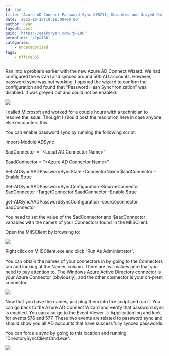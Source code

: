 ```yaml
---
id: 186
title: 'Azure AD Connect Password Sync &#8211; Disabled and Grayed Out'
date: '2015-10-15T10:18:00+00:00'
author: Ryan
layout: post
guid: 'https://geekyryan.com/?p=186'
permalink: '/?p=186'
categories:
    - Uncategorized
tags:
    - Office365
---
```


Ran into a problem earlier with the new Azure AD Connect Wizard. We had configured the wizard and synced around 500 AD accounts. However, password sync was not working. I opened the wizard to confirm the configuration and found that “Password Hash Synchronization” was disabled. It was greyed out and could not be enabled.

[![](https://geekyryan.com/wp-content/uploads/2015/10/2015-10-15_08h43_18.jpg)](https://geekyryan.com/wp-content/uploads/2015/10/2015-10-15_08h43_18.jpg)

I called Microsoft and worked for a couple hours with a technician to resolve the issue. Thought I should post the resolution here in case anyone else encounters this.

You can enable password sync by running the following script:

Import-Module ADSync

$adConnector = “&lt;Local AD Connector Name&gt;”

$aadConnector = “&lt;Azure AD Connector Name&gt;”

Set-ADSyncAADPasswordSyncState -ConnectorName $aadConnector –Enable $true

Set-ADSyncAADPasswordSyncConfiguration -SourceConnector $adConnector -TargetConnector $aadConnector -Enable $true

get-ADSyncAADPasswordSyncConfiguration -sourceconnector $adConnector

You need to set the value of the $adConnector and $aadConnector variables with the names of your Connectors found in the MIISClient.

Open the MIISClient by browsing to:

[![](https://geekyryan.com/wp-content/uploads/2015/10/2015-10-15_09h39_42.jpg)](https://geekyryan.com/wp-content/uploads/2015/10/2015-10-15_09h39_42.jpg)

Right click on MIISClient.exe and click “Run As Administrator”.

You can obtain the names of your connectors in by going to the Connectors tab and looking at the Names column. There are two values here that you need to pay attention to. The Windows Azure Active Directory connector is your Azure Connector (obviously), and the other connector is your on-prem connector.

[![](https://geekyryan.com/wp-content/uploads/2015/10/2015-10-15_09h39_31.jpg)](https://geekyryan.com/wp-content/uploads/2015/10/2015-10-15_09h39_31.jpg)

Now that you have the names, just plug them into the script and run it. You can go back to the Azure AD Connect Wizard and verify that password sync is enabled. You can also go to the Event Viewer -&gt; Application log and look for events 576 and 577. These two events are related to password sync and should show you all AD accounts that have successfully synced passwords.

You can force a sync by going to this location and running “DirectorySyncClientCmd.exe”.

[![](https://geekyryan.com/wp-content/uploads/2015/10/2015-10-15_10h21_12.jpg)](https://geekyryan.com/wp-content/uploads/2015/10/2015-10-15_10h21_12.jpg)
